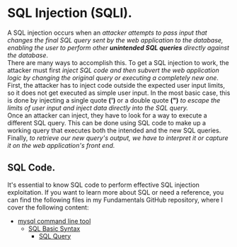 # SQL Injection (SQLI).
A SQL injection occurs when an *attacker attempts to pass input that changes the final SQL query sent by the web application to the database, enabling the user to perform other **unintended SQL queries** directly against the database*.<br />
There are many ways to accomplish this. To get a SQL injection to work, the attacker must first *inject SQL code and then subvert the web application logic by changing the original query or executing a completely new one*.<br />
First, the attacker has to inject code outside the expected user input limits, so it does not get executed as simple user input. In the most basic case, this is done by injecting a single quote **(')** or a double quote **(")** *to escape the limits of user input and inject data directly into the SQL query.*<br />
Once an attacker can inject, they have to look for a way to execute a different SQL query. This can be done using SQL code to make up a working query that executes both the intended and the new SQL queries.<br/> 
Finally, *to retrieve our new query's output, we have to interpret it or capture it on the web application's front end.*<br />


## SQL Code.
It's essential to know SQL code to perform effective SQL injection exploitation. If you want to learn more about SQL or need a reference, you can find the following files in my Fundamentals GitHub repository, where I cover the following content:
- [mysql command line tool](https://github.com/alejandro-pentest/Fundamentals/tree/main/SQL%20Basics)
  - [SQL Basic Syntax](https://github.com/alejandro-pentest/Fundamentals/blob/main/SQL%20Basics/SQL%20Basic%20Syntax/Readme.md)
    - [SQL Query](https://github.com/alejandro-pentest/Fundamentals/blob/main/SQL%20Basics/SQL%20Basic%20Syntax/SQL%20Querys.md)
